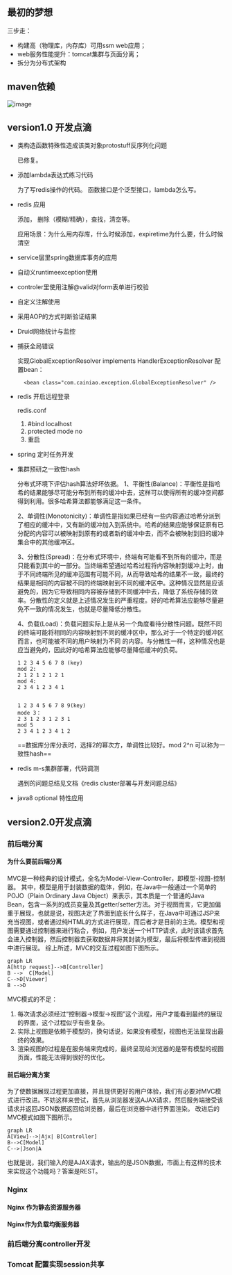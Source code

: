 ## 最初的梦想
三步走：
- 构建高（物理库，内存库）可用ssm web应用；
- web服务性能提升：tomcat集群与页面分离；
- 拆分为分布式架构
## maven依赖
![image](https://github.com/leoge0113/elegant_ssm/blob/master/image/SpaceX-Web.jpg)

## version1.0 开发点滴
- 类构造函数特殊性造成该类对象protostuff反序列化问题

    已修复。
- 添加lambda表达式练习代码

    为了写redis操作的代码。
    函数接口是个泛型接口，lambda怎么写。
- redis 应用

    添加，
    删除（模糊/精确），查找，清空等。
    
    应用场景：为什么用内存库，什么时候添加，expiretime为什么要，什么时候清空
- service层里spring数据库事务的应用
- 自动义runtimeexception使用
- controler里使用注解@valid对form表单进行校验
- 自定义注解使用
- 采用AOP的方式判断验证结果
- Druid网络统计与监控
- 捕获全局错误

    实现GlobalExceptionResolver implements HandlerExceptionResolver 
    配置bean：
    <!--全局异常捕捉 -->
        <bean class="com.cainiao.exception.GlobalExceptionResolver" />
- redis 开启远程登录
    
    redis.conf
    1. \#bind localhost
    2. protected mode no
    3. 重启  
- spring 定时任务开发
- 集群预研之一致性hash

    分布式环境下评估hash算法好坏依据。
    1、平衡性(Balance)：平衡性是指哈希的结果能够尽可能分布到所有的缓冲中去，这样可以使得所有的缓冲空间都得到利用。很多哈希算法都能够满足这一条件。
    
    2、单调性(Monotonicity)：单调性是指如果已经有一些内容通过哈希分派到了相应的缓冲中，又有新的缓冲加入到系统中。哈希的结果应能够保证原有已分配的内容可以被映射到原有的或者新的缓冲中去，而不会被映射到旧的缓冲集合中的其他缓冲区。 
    
    3、分散性(Spread)：在分布式环境中，终端有可能看不到所有的缓冲，而是只能看到其中的一部分。当终端希望通过哈希过程将内容映射到缓冲上时，由于不同终端所见的缓冲范围有可能不同，从而导致哈希的结果不一致，最终的结果是相同的内容被不同的终端映射到不同的缓冲区中。这种情况显然是应该避免的，因为它导致相同内容被存储到不同缓冲中去，降低了系统存储的效率。分散性的定义就是上述情况发生的严重程度。好的哈希算法应能够尽量避免不一致的情况发生，也就是尽量降低分散性。 
    
    4、负载(Load)：负载问题实际上是从另一个角度看待分散性问题。既然不同的终端可能将相同的内容映射到不同的缓冲区中，那么对于一个特定的缓冲区而言，也可能被不同的用户映射为不同 的内容。与分散性一样，这种情况也是应当避免的，因此好的哈希算法应能够尽量降低缓冲的负荷。
    
    ```
    1 2 3 4 5 6 7 8 (key)
    mod 2:
    2 1 2 1 2 1 2 1
    mod 4:
    2 3 4 1 2 3 4 1
    
    
    1 2 3 4 5 6 7 8 9(key)
    mode 3：
    2 3 1 2 3 1 2 3 1
    mod 5
    2 3 4 1 2 3 4 1 2
    ```
    ==数据库分库分表时，选择2的幂次方，单调性比较好。mod 2^n 可以称为一致性hash==

-  redis m-s集群部署，代码调测
   
   遇到的问题总结见文档《redis cluster部署与开发问题总结》
- java8 optional 特性应用 

## version2.0开发点滴
### 前后端分离

#### 为什么要前后端分离
MVC是一种经典的设计模式，全名为Model-View-Controller，即模型-视图-控制器。
其中，模型是用于封装数据的载体，例如，在Java中一般通过一个简单的POJO（Plain Ordinary Java Object）来表示，其本质是一个普通的Java Bean，包含一系列的成员变量及其getter/setter方法。对于视图而言，它更加偏重于展现，也就是说，视图决定了界面到底长什么样子，在Java中可通过JSP来充当视图，或者通过纯HTML的方式进行展现，而后者才是目前的主流。模型和视图需要通过控制器来进行粘合，例如，用户发送一个HTTP请求，此时该请求首先会进入控制器，然后控制器去获取数据并将其封装为模型，最后将模型传递到视图中进行展现。
综上所述，MVC的交互过程如图下图所示。
```
graph LR
A[http request]-->B[Controller]
B -->  C[Model]
C-->D[Viewer]
B -->D

```
MVC模式的不足：
1. 每次请求必须经过“控制器->模型->视图”这个流程，用户才能看到最终的展现的界面，这个过程似乎有些复杂。
2. 实际上视图是依赖于模型的，换句话说，如果没有模型，视图也无法呈现出最终的效果。
3. 渲染视图的过程是在服务端来完成的，最终呈现给浏览器的是带有模型的视图页面，性能无法得到很好的优化。

#### 前后端分离方案

为了使数据展现过程更加直接，并且提供更好的用户体验，我们有必要对MVC模式进行改进。不妨这样来尝试，首先从浏览器发送AJAX请求，然后服务端接受该请求并返回JSON数据返回给浏览器，最后在浏览器中进行界面渲染。
改进后的MVC模式如图下图所示。

```
graph LR
A[View]-->|Ajx| B[Controller] 
B-->C[Model]
C-->|Json|A
```
也就是说，我们输入的是AJAX请求，输出的是JSON数据，市面上有这样的技术来实现这个功能吗？答案是REST。

### Nginx
#### Nginx 作为静态资源服务器
#### Nginx作为负载均衡服务器
### 前后端分离controller开发
### Tomcat 配置实现session共享
